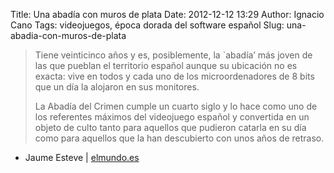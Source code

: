 Title: Una abadía con muros de plata
Date: 2012-12-12 13:29
Author: Ignacio Cano
Tags: videojuegos, época dorada del software español
Slug: una-abadia-con-muros-de-plata

> Tiene veinticinco años y es, posiblemente, la `abadía’ más joven de
> las que pueblan el territorio español aunque su ubicación no es
> exacta: vive en todos y cada uno de los microordenadores de 8 bits que
> un día la alojaron en sus monitores.
>
> La Abadía del Crimen cumple un cuarto siglo y lo hace como uno de los
> referentes máximos del videojuego español y convertida en un objeto de
> culto tanto para aquellos que pudieron catarla en su día como para
> aquellos que la han descubierto con unos años de retraso.

- Jaume Esteve | [elmundo.es][]

  [elmundo.es]: http://www.elmundo.es/elmundo/2012/11/08/navegante/1352376785.html
    "Una abadía con muros de plata"
